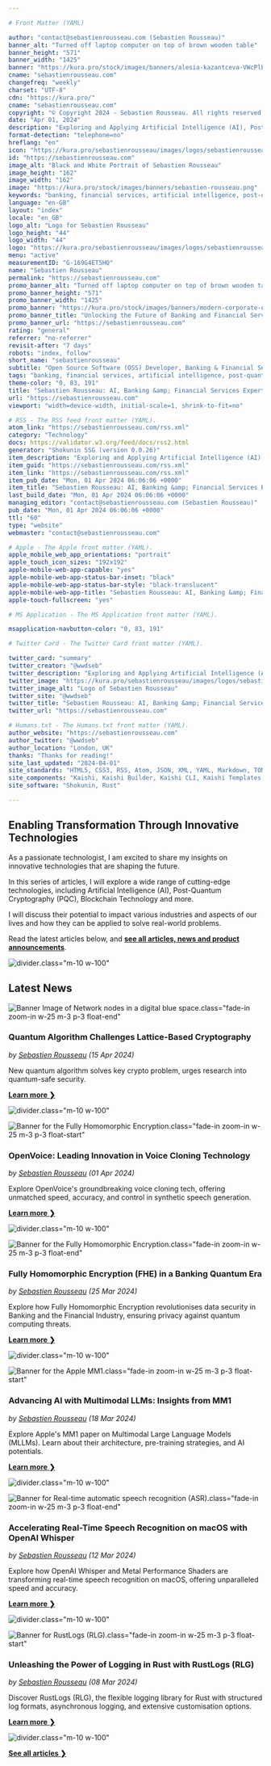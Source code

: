 ```yaml
---

# Front Matter (YAML)

author: "contact@sebastienrousseau.com (Sebastien Rousseau)"
banner_alt: "Turned off laptop computer on top of brown wooden table"
banner_height: "571"
banner_width: "1425"
banner: "https://kura.pro/stock/images/banners/alesia-kazantceva-VWcPlbHglYc.webp"
cname: "sebastienrousseau.com"
changefreq: "weekly"
charset: "UTF-8"
cdn: "https://kura.pro/"
cname: "sebastienrousseau.com"
copyright: "© Copyright 2024 - Sebastien Rousseau. All rights reserved."
date: "Apr 01, 2024"
description: "Exploring and Applying Artificial Intelligence (AI), Post-Quantum Cryptography (PQC), Blockchain Technology to Shape the Future of Banking & Financial Services"
format-detection: "telephone=no"
hreflang: "en"
icon: "https://kura.pro/sebastienrousseau/images/logos/sebastienrousseau.svg"
id: "https://sebastienrousseau.com"
image_alt: "Black and White Portrait of Sebastien Rousseau"
image_height: "162"
image_width: "162"
image: "https://kura.pro/stock/images/banners/sebastien-rousseau.png"
keywords: "banking, financial services, artificial intelligence, post-quantum cryptography, blockchain technology, transformation, innovation, technology, future, Sebastien Rousseau"
language: "en-GB"
layout: "index"
locale: "en_GB"
logo_alt: "Logo for Sebastien Rousseau"
logo_height: "44"
logo_width: "44"
logo: "https://kura.pro/sebastienrousseau/images/logos/sebastienrousseau.webp"
menu: "active"
measurementID: "G-169G4ET5HQ"
name: "Sebastien Rousseau"
permalink: "https://sebastienrousseau.com"
promo_banner_alt: "Turned off laptop computer on top of brown wooden table"
promo_banner_height: "571"
promo_banner_width: "1425"
promo_banner: "https://kura.pro/stock/images/banners/modern-corporate-office-with-technological-displays.webp"
promo_banner_title: "Unlocking the Future of Banking and Financial Services.<br>Discover the latest news from"
promo_banner_url: "https://sebastienrousseau.com"
rating: "general"
referrer: "no-referrer"
revisit-after: "7 days"
robots: "index, follow"
short_name: "sebastienrousseau"
subtitle: "Open Source Software (OSS) Developer, Banking & Financial Service Professional"
tags: "banking, financial services, artificial intelligence, post-quantum cryptography, blockchain technology, transformation, innovation, technology, future, Sebastien Rousseau"
theme-color: "0, 83, 191"
title: "Sebastien Rousseau: AI, Banking &amp; Financial Services Expert"
url: "https://sebastienrousseau.com"
viewport: "width=device-width, initial-scale=1, shrink-to-fit=no"

# RSS - The RSS feed front matter (YAML).
atom_link: "https://sebastienrousseau.com/rss.xml"
category: "Technology"
docs: https://validator.w3.org/feed/docs/rss2.html
generator: "Shokunin SSG (version 0.0.26)"
item_description: "Exploring and Applying Artificial Intelligence (AI), Post-Quantum Cryptography (PQC), Blockchain Technology to Shape the Future of Banking & Financial Services"
item_guid: "https://sebastienrousseau.com/rss.xml"
item_link: "https://sebastienrousseau.com/rss.xml"
item_pub_date: "Mon, 01 Apr 2024 06:06:06 +0000"
item_title: "Sebastien Rousseau: AI, Banking &amp; Financial Services Expert"
last_build_date: "Mon, 01 Apr 2024 06:06:06 +0000"
managing_editor: "contact@sebastienrousseau.com (Sebastien Rousseau)"
pub_date: "Mon, 01 Apr 2024 06:06:06 +0000"
ttl: "60"
type: "website"
webmaster: "contact@sebastienrousseau.com"

# Apple - The Apple front matter (YAML).
apple_mobile_web_app_orientations: "portrait"
apple_touch_icon_sizes: "192x192"
apple-mobile-web-app-capable: "yes"
apple-mobile-web-app-status-bar-inset: "black"
apple-mobile-web-app-status-bar-style: "black-translucent"
apple-mobile-web-app-title: "Sebastien Rousseau: AI, Banking &amp; Financial Services Expert"
apple-touch-fullscreen: "yes"

# MS Application - The MS Application front matter (YAML).

msapplication-navbutton-color: "0, 83, 191"

# Twitter Card - The Twitter Card front matter (YAML).

twitter_card: "summary"
twitter_creator: "@wwdseb"
twitter_description: "Exploring and Applying Artificial Intelligence (AI), Post-Quantum Cryptography (PQC), Blockchain Technology to Shape the Future of Banking & Financial Services"
twitter_image: "https://kura.pro/sebastienrousseau/images/logos/sebastienrousseau.png"
twitter_image_alt: "Logo of Sebastien Rousseau"
twitter_site: "@wwdseb"
twitter_title: "Sebastien Rousseau: AI, Banking &amp; Financial Services Expert"
twitter_url: "https://sebastienrousseau.com"

# Humans.txt - The Humans.txt front matter (YAML).
author_website: "https://sebastienrousseau.com"
author_twitter: "@wwdseb"
author_location: "London, UK"
thanks: "Thanks for reading!"
site_last_updated: "2024-04-01"
site_standards: "HTML5, CSS3, RSS, Atom, JSON, XML, YAML, Markdown, TOML"
site_components: "Kaishi, Kaishi Builder, Kaishi CLI, Kaishi Templates, Kaishi Themes"
site_software: "Shokunin, Rust"

---
```


## Enabling Transformation Through Innovative Technologies

As a passionate technologist, I am excited to share my insights on innovative technologies that are shaping the future.

In this series of articles, I will explore a wide range of cutting-edge technologies, including Artificial Intelligence (AI), Post-Quantum Cryptography (PQC), Blockchain Technology and more.

I will discuss their potential to impact various industries and aspects of our lives and how they can be applied to solve real-world problems.

Read the latest articles below, and [**see all articles, news and product announcements**][100].

![divider][divider].class=\"m-10 w-100\"

## Latest News

![Banner Image of Network nodes in a digital blue space](https://kura.pro/stock/images/banners/digital-constellation.webp).class=\"fade-in zoom-in w-25 m-3 p-3 float-end\"

### Quantum Algorithm Challenges Lattice-Based Cryptography

*by [Sebastien Rousseau][00] (15 Apr 2024)*

New quantum algorithm solves key crypto problem, urges research into quantum-safe security.

[**Learn more ❯**][20]

![divider][divider].class=\"m-10 w-100\"

![Banner for the Fully Homomorphic Encryption](https://kura.pro/stock/images/banners/open-voice.webp).class=\"fade-in zoom-in w-25 m-3 p-3 float-start\"

### OpenVoice: Leading Innovation in Voice Cloning Technology

*by [Sebastien Rousseau][00] (01 Apr 2024)*

Explore OpenVoice's groundbreaking voice cloning tech, offering unmatched speed, accuracy, and control in synthetic speech generation.

[**Learn more ❯**][19]

![divider][divider].class=\"m-10 w-100\"

![Banner for the Fully Homomorphic Encryption](https://kura.pro/stock/images/banners/fully-homomorphic-encryption.webp).class=\"fade-in zoom-in w-25 m-3 p-3 float-end\"

### Fully Homomorphic Encryption (FHE) in a Banking Quantum Era

*by [Sebastien Rousseau][00] (25 Mar 2024)*

Explore how Fully Homomorphic Encryption revolutionises data security in Banking and the Financial Industry, ensuring privacy against quantum computing threats.

[**Learn more ❯**][18]

![divider][divider].class=\"m-10 w-100\"

![Banner for the Apple MM1](https://kura.pro/stock/images/banners/mm1-visual.webp).class=\"fade-in zoom-in w-25 m-3 p-3 float-start\"

### Advancing AI with Multimodal LLMs: Insights from MM1

*by [Sebastien Rousseau][00] (18 Mar 2024)*

Explore Apple's MM1 paper on Multimodal Large Language Models (MLLMs). Learn about their architecture, pre-training strategies, and AI potentials.

[**Learn more ❯**][17]

![divider][divider].class=\"m-10 w-100\"

![Banner for Real-time automatic speech recognition (ASR)](https://kura.pro/stock/images/banners/research-paper.webp).class=\"fade-in zoom-in w-25 m-3 p-3 float-end\"

### Accelerating Real-Time Speech Recognition on macOS with OpenAI Whisper

*by [Sebastien Rousseau][00] (12 Mar 2024)*

Explore how OpenAI Whisper and Metal Performance Shaders are transforming real-time speech recognition on macOS, offering unparalleled speed and accuracy.

[**Learn more ❯**][16]

![divider][divider].class=\"m-10 w-100\"

![Banner for RustLogs (RLG)](https://kura.pro/stock/images/banners/rustlogs.webp).class=\"fade-in zoom-in w-25 m-3 p-3 float-start\"

### Unleashing the Power of Logging in Rust with RustLogs (RLG)

*by [Sebastien Rousseau][00] (08 Mar 2024)*

Discover RustLogs (RLG), the flexible logging library for Rust with structured log formats, asynchronous logging, and extensive customisation options.

[**Learn more ❯**][15]

![divider][divider].class=\"m-10 w-100\"

[**See all articles ❯**][100]

[00]: /about/index.html "About Sebastien Rousseau, Banking & Financial Service Professional"
[15]: /2024-03-08-rustlogs-advanced-logging-library-for-rust-applications/index.html "Unleashing the Power of Logging in Rust with RustLogs (RLG)"
[16]: /2024-03-12-revolutionising-real-time-speech-recognition-on-macos-with-openai-whisper/index.html "Revolutionising Real-Time Speech Recognition on macOS with OpenAI Whisper and Metal Performance Shaders"
[17]: /2024-03-18-advancing-ai-with-multimodal-llms-insights-from-mm1/index.html "Advancing AI with Multimodal LLMs: Insights from MM1"
[18]: /2024-03-25-fully-homomorphic-encryption-in-a-banking-quantum-era/index.html "Fully Homomorphic Encryption (FHE) in a Banking Quantum Era"
[19]: /2024-04-01-openvoice-leading-innovation-in-voice-cloning-technology/index.html "OpenVoice: Leading Innovation in Voice Cloning Technology"
[20]: /2024-04-15-quantum-algorithm-challenges-lattice-based-cryptography/index.html "Quantum Algorithm Challenges in Lattice-Based Cryptography"

[100]: /articles/index.html "See all articles"

[divider]: https://kura.pro/common/images/elements/divider.svg "Divider"
